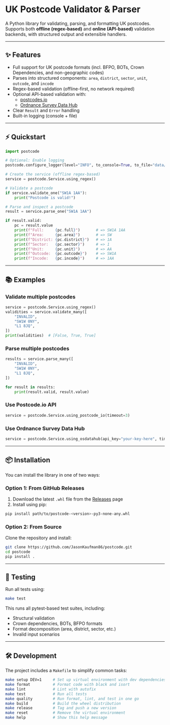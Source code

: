 # UK Postcode Validator & Parser

A Python library for validating, parsing, and formatting UK postcodes.  
Supports both **offline (regex-based)** and **online (API-based)** validation backends, with structured output and extensible handlers.

---

## ✨ Features

- Full support for UK postcode formats (incl. BFPO, BOTs, Crown Dependencies, and non-geographic codes)
- Parses into structured components: `area`, `district`, `sector`, `unit`, `outcode`, and `incode`
- Regex-based validation (offline-first, no network required)
- Optional API-based validation with:
  - [postcodes.io](https://postcodes.io)
  - [Ordnance Survey Data Hub](https://osdatahub.os.uk/)
- Clear `Result` and `Error` handling
- Built-in logging (console + file)

---

## ⚡ Quickstart

```python
import postcode

# Optional: Enable logging
postcode.configure_logger(level="INFO", to_console=True, to_file="data/postcode.log")

# Create the service (offline regex-based)
service = postcode.Service.using_regex()

# Validate a postcode
if service.validate_one("SW1A 1AA"):
    print("Postcode is valid!")

# Parse and inspect a postcode
result = service.parse_one("SW1A 1AA")

if result.valid:
    pc = result.value
    print(f"Full:     {pc.full}")       # => SW1A 1AA
    print(f"Area:     {pc.area}")       # => SW
    print(f"District: {pc.district}")   # => 1A
    print(f"Sector:   {pc.sector}")     # => 1
    print(f"Unit:     {pc.unit}")       # => AA
    print(f"Outcode:  {pc.outcode}")    # => SW1A
    print(f"Incode:   {pc.incode}")     # => 1AA
```

---

## 📚 Examples

### Validate multiple postcodes

```python
service = postcode.Service.using_regex()
validities = service.validate_many([
    "INVALID",
    "SW1W 0NY",
    "L1 8JQ",
])
print(validities)  # [False, True, True]
```

### Parse multiple postcodes

```python
results = service.parse_many([
    "INVALID",
    "SW1W 0NY",
    "L1 8JQ",
])

for result in results:
    print(result.valid, result.value)
```

### Use Postcode.io API

```python
service = postcode.Service.using_postcode_io(timeout=3)
```

### Use Ordnance Survey Data Hub

```python
service = postcode.Service.using_osdatahub(api_key="your-key-here", timeout=3)
```

---

## 📦 Installation

You can install the library in one of two ways:

### Option 1: From GitHub Releases

1. Download the latest `.whl` file from the [Releases](https://github.com/JasonKaufman86/postcode/releases) page
2. Install using pip:

```bash
pip install path/to/postcode-<version>-py3-none-any.whl
```

### Option 2: From Source

Clone the repository and install:

```bash
git clone https://github.com/JasonKaufman86/postcode.git
cd postcode
pip install .
```

---

## 🧪 Testing

Run all tests using:

```bash
make test
```

This runs all pytest-based test suites, including:
- Structural validation
- Crown dependencies, BOTs, BFPO formats
- Format decomposition (area, district, sector, etc.)
- Invalid input scenarios

---

## 🛠 Development

The project includes a `Makefile` to simplify common tasks:

```bash
make setup DEV=1     # Set up virtual environment with dev dependencies
make format          # Format code with black and isort
make lint            # Lint with autofix
make test            # Run all tests
make quality         # Run format, lint, and test in one go
make build           # Build the wheel distribution
make release         # Tag and push a new version
make reset           # Remove the virtual environment
make help            # Show this help message
```
